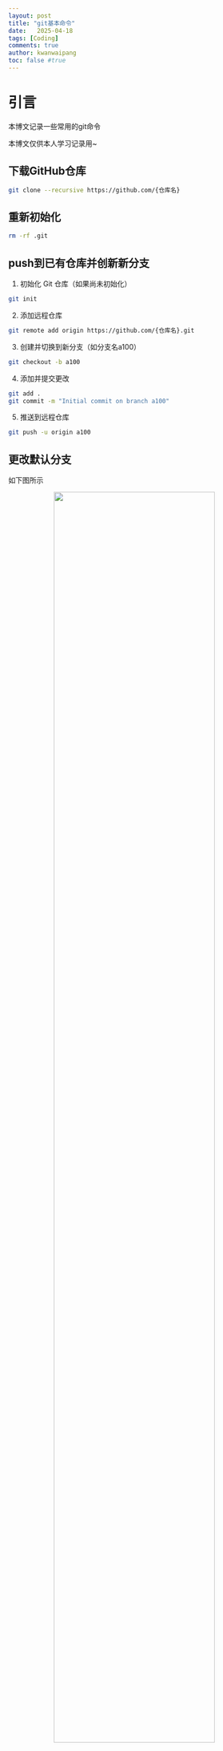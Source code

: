 ```yaml
---
layout: post
title: "git基本命令"
date:   2025-04-18
tags: [Coding]
comments: true
author: kwanwaipang
toc: false #true
---
```



<!-- * 目录
{:toc} -->


<!-- !!!!!!!!!!!!!!!!!!!!!!!!!!!!!!!!!!!!!!!!!!!!!!!!!!!!!!!!!!!!!!!!!!!!!!!!!!!!!!!!!!!!!!!!!!!!!!!!!!!!!!!!!!!!!!!!!!!!!!!!!!! -->
# 引言
本博文记录一些常用的git命令

本博文仅供本人学习记录用~


## 下载GitHub仓库

```bash
git clone --recursive https://github.com/{仓库名}

```

## 重新初始化

```bash
rm -rf .git
```

## push到已有仓库并创新新分支

1. 初始化 Git 仓库（如果尚未初始化）

```bash
git init
```

2. 添加远程仓库

```bash
git remote add origin https://github.com/{仓库名}.git
```

3. 创建并切换到新分支（如分支名a100）

```bash
git checkout -b a100
```

4. 添加并提交更改

```bash
git add .
git commit -m "Initial commit on branch a100"
```

5. 推送到远程仓库

```bash
git push -u origin a100
```

## 更改默认分支
如下图所示

<div align="center">
  <img src="https://r-c-group.github.io/blog_media/images/微信截图_20250418121520.png" width="80%" />
<figcaption>  
</figcaption>
</div>

## 拉取远程新的分支

~~~
git pull origin <分支名>:<分支名>
~~~

# 出现报错